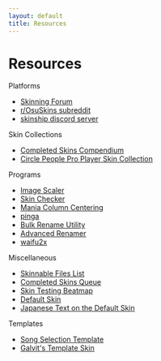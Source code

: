```yaml
---
layout: default
title: Resources
---
```


# Resources
Platforms
- [Skinning Forum](https://osu.ppy.sh/community/forums/15)
- [r/OsuSkins subreddit](https://www.reddit.com/r/OsuSkins/)
- [skinship discord server](https://discord.skinship.xyz/)

Skin Collections
- [Completed Skins Compendium](https://osu.ppy.sh/community/forums/topics/686664)
- [Circle People Pro Player Skin Collection](https://circle-people.com/skins/)

Programs
- [Image Scaler](https://osu.ppy.sh/community/forums/topics/762684)
- [Skin Checker](https://osu.ppy.sh/community/forums/topics/617168)
- [Mania Column Centering](https://osu.ppy.sh/community/forums/topics/581972)
- [pinga](https://css-ig.net/)
- [Bulk Rename Utility](https://www.bulkrenameutility.co.uk/)
- [Advanced Renamer](https://www.advancedrenamer.com/)
- [waifu2x](https://github.com/nagadomi/waifu2x)

Miscellaneous
- [Skinnable Files List](https://osu.ppy.sh/community/forums/topics/186787)
- [Completed Skins Queue](https://osu.ppy.sh/community/forums/topics/686672)
- [Skin Testing Beatmap](https://osu.ppy.sh/beatmapsets/710185#osu/2271898)
- [Default Skin](http://www.mediafire.com/file/3fvcpl61wnz3xfc/osu%2521_Default_skin_template.osk/file)
- [Japanese Text on the Default Skin](https://rockroller01.github.io/skinninginfo/resources/japanese_text_on_the_default_skin.html)

Templates
- [Song Selection Template](./song_selection.html)
- [Galvit's Template Skin](https://osu.ppy.sh/community/forums/topics/923143)